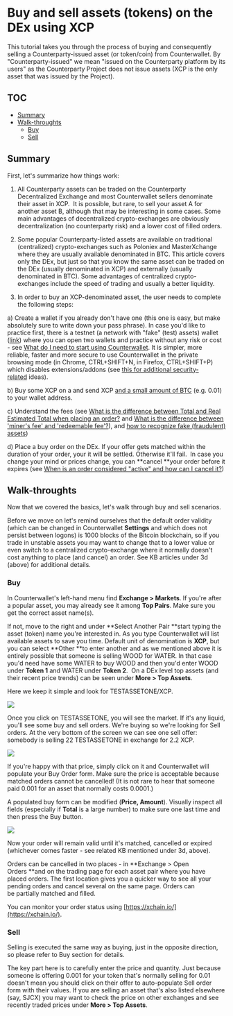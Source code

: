 # Buy and sell assets (tokens) on the DEx using XCP

This tutorial takes you through the process of buying and consequently selling a Counterparty-issued asset (or token/coin) from Counterwallet. By "Counterparty-issued" we mean "issued on the Counterparty platform by its users" as the Counterparty Project does not issue assets (XCP is the only asset that was issued by the Project).

## TOC

- [Summary](#summary)
- [Walk-throughts](#walk-throughts)
  - [Buy](#buy)
  - [Sell](#sell)

## Summary

First, let's summarize how things work:

1. All Counterparty assets can be traded on the Counterparty Decentralized Exchange and most Counterwallet sellers denominate their asset in XCP.  It is possible, but rare, to sell your asset A for another asset B, although that may be interesting in some cases. Some main advantages of decentralized crypto-exchanges are obviously decentralization (no counterparty risk) and a lower cost of filled orders.

2. Some popular Counterparty-listed assets are available on traditional (centralized) crypto-exchanges such as Poloniex and MasterXchange where they are usually available denominated in BTC. This article covers only the DEx, but just so that you know the same asset can be traded on the DEx (usually denominated in XCP) and externally (usually denominated in BTC). Some advantages of centralized crypto-exchanges include the speed of trading and usually a better liquidity. 

3. In order to buy an XCP-denominated asset, the user needs to complete the following steps:

a) Create a wallet if you already don't have one (this one is easy, but make absolutely sure to write down your pass phrase). In case you'd like to practice first, there is a testnet (a network with "fake" (test) assets) wallet ([link](https://testnet.counterwallet.co/)) where you can open two wallets and practice without any risk or cost - see [What do I need to start using Counterwallet](https://counterpartytalk.org/t/what-do-i-need-to-start-using-counterwallet/1156). It is simpler, more reliable, faster and more secure to use Counterwallet in the private browsing mode (in Chrome, CTRL+SHIFT+N, in Firefox, CTRL+SHIFT+P) which disables extensions/addons (see [this for additional security-related](https://counterpartytalk.org/t/what-precautions-and-best-practices-can-i-use-for-counterwallet/1165) ideas).

b) Buy some XCP on a and send XCP [and a small amount of BTC](https://counterpartytalk.org/t/why-do-i-need-small-amounts-of-bitcoin-to-do-things/1142) (e.g. 0.01) to your wallet address.

c) Understand the fees (see [What is the difference between Total and Real Estimated Total when placing an order?](https://counterpartytalk.org/t/what-is-the-difference-between-total-and-real-estimated-total-when-placing-an-order/1178) and [What is the difference between 'miner's fee' and 'redeemable fee'?](https://counterpartytalk.org/t/what-is-the-difference-between-miners-fee-and-redeemable-fee/1188)), and [how to recognize fake (fraudulent) assets](https://counterpartytalk.org/t/how-to-recognize-fraudulent-counterparty-assets/1170))

d) Place a buy order on the DEx. If your offer gets matched within the duration of your order, your it will be settled. Otherwise it'll fail.  In case you change your mind or prices change, you can **cancel **your order before it expires (see [When is an order considered "active" and how can I cancel it?](https://counterpartytalk.org/t/when-is-a-dex-order-considered-active-and-how-can-i-cancel-it/1180))

## Walk-throughts

Now that we covered the basics, let's walk through buy and sell scenarios.

Before we move on let's remind ourselves that the default order validity (which can be changed in Counterwallet **Settings** and which does not persist between logons) is 1000 blocks of the Bitcoin blockchain, so if you trade in unstable assets you may want to change that to a lower value or even switch to a centralized crypto-exchange where it normally doesn't cost anything to place (and cancel) an order. See KB articles under 3d (above) for additional details.

### Buy

In Counterwallet's left-hand menu find **Exchange &gt; Markets**. If you're after a popular asset, you may already see it among **Top Pairs**. Make sure you get the correct asset name(s).

If not, move to the right and under **Select Another Pair **start typing the asset (token) name you're interested in. As you type Counterwallet will list available assets to save you time. Default unit of denomination is **XCP**, but you can select **Other **to enter another and as we mentioned above it is entirely possible that someone is selling WOOD for WATER. In that case you'd need have some WATER to buy WOOD and then you'd enter WOOD under **Token 1** and WATER under **Token 2**.  On a DEx level top assets (and their recent price trends) can be seen under **More &gt; Top Assets**.

Here we keep it simple and look for TESTASSETONE/XCP.

![](../../_images/counterparty-dex-find-asset-to-buy1.jpg)
  

Once you click on TESTASSETONE, you will see the market. If it's any liquid, you'll see some buy and sell orders. We're buying so we're looking for Sell orders. At the very bottom of the screen we can see one sell offer: somebody is selling 22 TESTASSETONE in exchange for 2.2 XCP.  

![](../../_images/counterparty-dex-select-sell-offer.jpg)  

If you're happy with that price, simply click on it and Counterwallet will populate your Buy Order form. Make sure the price is acceptable because matched orders cannot be cancelled! (It is not rare to hear that someone paid 0.001 for an asset that normally costs 0.0001.)

A populated buy form can be modified (**Price, Amount**). Visually inspect all fields (especially if **Total** is a large number) to make sure one last time and then press the Buy button.

![](../../_images/counterparty-dex-populate-buy-order.jpg)    

Now your order will remain valid until it's matched, cancelled or expired (whichever comes faster - see related KB mentioned under 3d, above). 

Orders can be cancelled in two places - in **Exchange &gt; Open Orders **and on the trading page for each asset pair where you have placed orders. The first location gives you a quicker way to see all your pending orders and cancel several on the same page. Orders can be partially matched and filled.

You can monitor your order status using [https://xchain.io/](https://xchain.io/).

### Sell

Selling is executed the same way as buying, just in the opposite direction, so please refer to Buy section for details.

The key part here is to carefully enter the price and quantity. Just because someone is offering 0.001 for your token that's normally selling for 0.01 doesn't mean you should click on their offer to auto-populate Sell order form with their values. If you are selling an asset that's also listed elsewhere (say, SJCX) you may want to check the price on other exchanges and see recently traded prices under **More &gt; Top Assets**.

